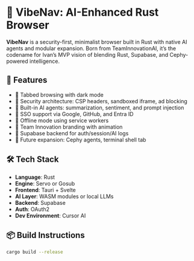 # 🧠 VibeNav: AI-Enhanced Rust Browser

**VibeNav** is a security-first, minimalist browser built in Rust with native AI agents and modular expansion. Born from TeamInnovationAI, it’s the codename for Ivan’s MVP vision of blending Rust, Supabase, and Cephy-powered intelligence.

## 🚀 Features
- 🧭 Tabbed browsing with dark mode
- 🔐 Security architecture: CSP headers, sandboxed iframe, ad blocking
- 🧠 Built-in AI agents: summarization, sentiment, and prompt injection
- 🔌 SSO support via Google, GitHub, and Entra ID
- 🧬 Offline mode using service workers
- 🎨 Team Innovation branding with animation
- 🔄 Supabase backend for auth/session/AI logs
- 🧩 Future expansion: Cephy agents, terminal shell tab

## 🛠️ Tech Stack
- **Language**: Rust
- **Engine**: Servo or Gosub
- **Frontend**: Tauri + Svelte
- **AI Layer**: WASM modules or local LLMs
- **Backend**: Supabase
- **Auth**: OAuth2
- **Dev Environment**: Cursor AI

## 📦 Build Instructions
```bash
cargo build --release
